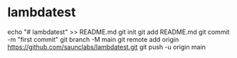 # lambdatest
echo "# lambdatest" >> README.md
git init
git add README.md
git commit -m "first commit"
git branch -M main
git remote add origin https://github.com/saunclabs/lambdatest.git
git push -u origin main
